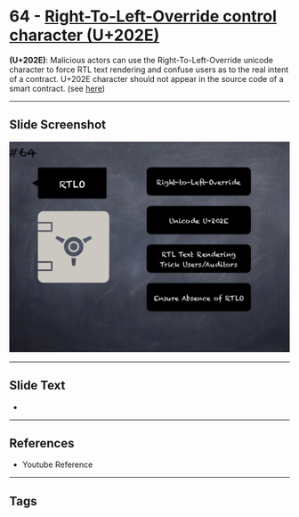 # 64 - [Right-To-Left-Override control character (U+202E)](Right-To-Left-Override%20control%20character%20(U+202E).md)
**(U+202E)**: Malicious actors can use the Right-To-Left-Override unicode character to force RTL text rendering and confuse users as to the real intent of a contract. U+202E character should not appear in the source code of a smart contract. (see [here](https://swcregistry.io/docs/SWC-130))

___
## Slide Screenshot
![064.png](../images/pitfalls_and_best_practices101/064.png)
___
## Slide Text
- 
___
## References
- Youtube Reference
___
## Tags